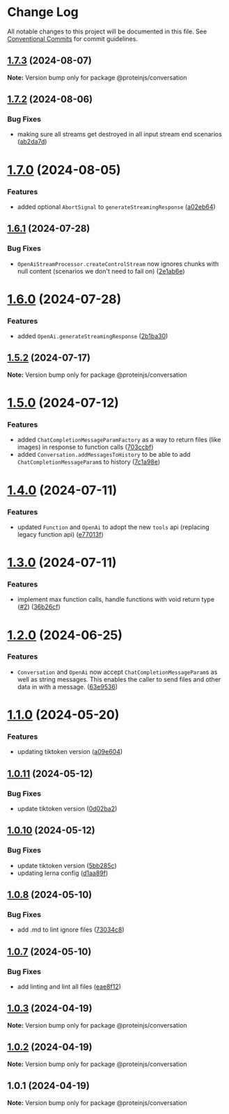 # Change Log

All notable changes to this project will be documented in this file.
See [Conventional Commits](https://conventionalcommits.org) for commit guidelines.

## [1.7.3](https://github.com/proteinjs/conversation/compare/@proteinjs/conversation@1.7.2...@proteinjs/conversation@1.7.3) (2024-08-07)

**Note:** Version bump only for package @proteinjs/conversation





## [1.7.2](https://github.com/proteinjs/conversation/compare/@proteinjs/conversation@1.7.1...@proteinjs/conversation@1.7.2) (2024-08-06)


### Bug Fixes

* making sure all streams get destroyed in all input stream end scenarios ([ab2da7d](https://github.com/proteinjs/conversation/commit/ab2da7dfbc42a0bccae73db9ab49da8c1a01b61b))





# [1.7.0](https://github.com/proteinjs/conversation/compare/@proteinjs/conversation@1.6.1...@proteinjs/conversation@1.7.0) (2024-08-05)


### Features

* added optional `AbortSignal` to `generateStreamingResponse` ([a02eb64](https://github.com/proteinjs/conversation/commit/a02eb64444629bc4ec97f7336322fdfcec97d41b))





## [1.6.1](https://github.com/proteinjs/conversation/compare/@proteinjs/conversation@1.6.0...@proteinjs/conversation@1.6.1) (2024-07-28)


### Bug Fixes

* `OpenAiStreamProcessor.createControlStream` now ignores chunks with null content (scenarios we don't need to fail on) ([2e1ab6e](https://github.com/proteinjs/conversation/commit/2e1ab6ea1e2c38552ddd2035225bd0ba80a77fef))





# [1.6.0](https://github.com/proteinjs/conversation/compare/@proteinjs/conversation@1.5.2...@proteinjs/conversation@1.6.0) (2024-07-28)


### Features

* added `OpenAi.generateStreamingResponse` ([2b1ba30](https://github.com/proteinjs/conversation/commit/2b1ba30a7e27f84f4fe076be9d6e2ea46ac4df9d))





## [1.5.2](https://github.com/proteinjs/conversation/compare/@proteinjs/conversation@1.5.1...@proteinjs/conversation@1.5.2) (2024-07-17)

**Note:** Version bump only for package @proteinjs/conversation





# [1.5.0](https://github.com/proteinjs/conversation/compare/@proteinjs/conversation@1.4.0...@proteinjs/conversation@1.5.0) (2024-07-12)


### Features

* added `ChatCompletionMessageParamFactory` as a way to return files (like images) in response to function calls ([703ccbf](https://github.com/proteinjs/conversation/commit/703ccbfca2d644cd59d457bba57016e75cfc36a2))
* added `Conversation.addMessagesToHistory` to be able to add `ChatCompletionMessageParam`s to history ([7c1a98e](https://github.com/proteinjs/conversation/commit/7c1a98eb9acc57813aa7dd7ebd62893a6452dbca))





# [1.4.0](https://github.com/proteinjs/conversation/compare/@proteinjs/conversation@1.3.0...@proteinjs/conversation@1.4.0) (2024-07-11)


### Features

* updated `Function` and `OpenAi` to adopt the new `tools` api (replacing legacy function api) ([e77013f](https://github.com/proteinjs/conversation/commit/e77013f20af9e857fadbf9cb3709eb7325b601d3))





# [1.3.0](https://github.com/proteinjs/conversation/compare/@proteinjs/conversation@1.2.2...@proteinjs/conversation@1.3.0) (2024-07-11)


### Features

* implement max function calls, handle functions with void return type ([#2](https://github.com/proteinjs/conversation/issues/2)) ([36b26cf](https://github.com/proteinjs/conversation/commit/36b26cf31782c68ae230d7ae75c678d633340f44))





# [1.2.0](https://github.com/proteinjs/conversation/compare/@proteinjs/conversation@1.1.0...@proteinjs/conversation@1.2.0) (2024-06-25)


### Features

* `Conversation` and `OpenAi` now accept `ChatCompletionMessageParam`s as well as string messages. This enables the caller to send files and other data in with a message. ([63e9536](https://github.com/proteinjs/conversation/commit/63e9536fa39de09e85848b9658a30d1d4eb2face))





# [1.1.0](https://github.com/proteinjs/conversation/compare/@proteinjs/conversation@1.0.11...@proteinjs/conversation@1.1.0) (2024-05-20)


### Features

* updating tiktoken version ([a09e604](https://github.com/proteinjs/conversation/commit/a09e604c6174788b4a7c4cf757db6157acc8095f))





## [1.0.11](https://github.com/proteinjs/conversation/compare/@proteinjs/conversation@1.0.10...@proteinjs/conversation@1.0.11) (2024-05-12)


### Bug Fixes

* update tiktoken version ([0d02ba2](https://github.com/proteinjs/conversation/commit/0d02ba20ece095027c3ebb2c0de5c4e088b4d4e9))





## [1.0.10](https://github.com/proteinjs/conversation/compare/@proteinjs/conversation@1.0.9...@proteinjs/conversation@1.0.10) (2024-05-12)


### Bug Fixes

* update tiktoken version ([5bb285c](https://github.com/proteinjs/conversation/commit/5bb285ca4eafa499d844b25504fbc744bc2a181f))
* updating lerna config ([d1aa89f](https://github.com/proteinjs/conversation/commit/d1aa89f89dbe155a9a3b4f7d74cc860a08e720d9))





## [1.0.8](https://github.com/proteinjs/conversation/compare/@proteinjs/conversation@1.0.7...@proteinjs/conversation@1.0.8) (2024-05-10)


### Bug Fixes

* add .md to lint ignore files ([73034c8](https://github.com/proteinjs/conversation/commit/73034c883bdbd45ad098999258407d6396d6ed8c))





## [1.0.7](https://github.com/proteinjs/conversation/compare/@proteinjs/conversation@1.0.6...@proteinjs/conversation@1.0.7) (2024-05-10)


### Bug Fixes

* add linting and lint all files ([eae8f12](https://github.com/proteinjs/conversation/commit/eae8f128bb40ccc2a6656ec847ef4f39fc50c11b))





## [1.0.3](https://github.com/proteinjs/conversation/compare/@proteinjs/conversation@1.0.2...@proteinjs/conversation@1.0.3) (2024-04-19)

**Note:** Version bump only for package @proteinjs/conversation

## [1.0.2](https://github.com/proteinjs/conversation/compare/@proteinjs/conversation@1.0.1...@proteinjs/conversation@1.0.2) (2024-04-19)

**Note:** Version bump only for package @proteinjs/conversation

## 1.0.1 (2024-04-19)

**Note:** Version bump only for package @proteinjs/conversation
